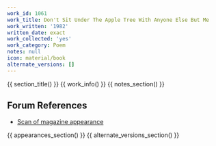 ```yaml
---
work_id: 1061
work_title: Don't Sit Under The Apple Tree With Anyone Else But Me
work_written: '1982'
written_date: exact
work_collected: 'yes'
work_category: Poem
notes: null
icon: material/book
alternate_versions: []
---
```


{{ section_title() }}
{{ work_info() }}
{{ notes_section() }}
## Forum References
- [Scan of magazine appearance](https://bukowskiforum.com/threads/scree-22-23-1983.7119/)

{{ appearances_section() }}
{{ alternate_versions_section() }}